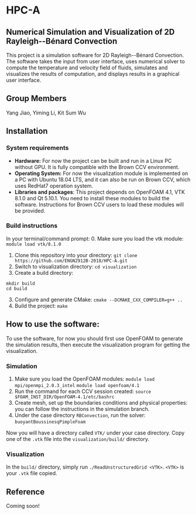 # HPC-A
## Numerical Simulation and Visualization of 2D Rayleigh--Bénard Convection
This project is a simulation software for 2D Rayleigh--Bénard Convection. The software takes the input
from user interface, uses numerical solver to compute the temperature and velocity field of fluids,
simulates and visualizes the results of computation, and displays results in a graphical user interface.

## Group Members
Yang Jiao, Yiming Li, Kit Sum Wu  

## Installation
### System requirements
- **Hardware:** For now the project can be built and run in a Linux PC without GPU. It is fully compatible with the Brown CCV environment.
- **Operating System:** For now the visualization module is implemented on a PC with Ubuntu 18.04 LTS, 
and it can also be run on Brown CCV, which uses RedHat7 operation system.
- **Libraries and packages**: This project depends on OpenFOAM 4.1, VTK 8.1.0 and Qt 5.10.1. You need
to install these modules to build the software. Instructions for Brown CCV users to load these modules will be provided.
### Build instructions

In your terminal/command prompt:
0. Make sure you load the vtk module: ``module load vtk/8.1.0``
1. Clone this repository into your directory: ``git clone https://github.com/ENGN2912B-2018/HPC-A.git``
2. Switch to visualization directory: ``cd visualization``
2. Create a build directory: 
```
mkdir build
cd build
```
3. Configure and generate CMake: ``cmake --DCMAKE_CXX_COMPILER=g++ ..``
4. Build the project: ``make``

## How to use the software:
To use the software, for now you should first use OpenFOAM to generate the simulation results, then execute the visualization program for getting the visualization.
### Simulation
1. Make sure you load the OpenFOAM modules: `module load mpi/openmpi_2.0.3_intel` `module load openfoam/4.1`
2. Run the command for each CCV session created: `source $FOAM_INST_DIR/OpenFOAM-4.1/etc/bashrc`
3. Create mesh, set up the boundaries conditions and physical properties: you can follow the instructions in the simulation branch.
4. Under the case directory `RBConvection`, run the solver: `buoyantBoussinesqPimpleFoam`

Now you will have a directory called `VTK/` under your case directory. Copy one of the `.vtk` file into the `visualization/build/` directory.

### Visualization
In the `build/` directory, simply run `./ReadUnstructuredGrid <VTK>`. `<VTK>` is your ``.vtk`` file copied.

## Reference
Coming soon!
